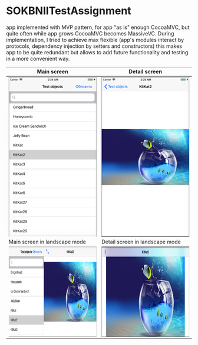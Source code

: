 # SOKBNIITestAssignment
app implemented with MVP pattern, for app "as is" enough CocoaMVC, but quite often while app grows CocoaMVC becomes MassiveVC. During implementation, I tried to achieve max flexible (app's modules interact by protocols, dependency injection by setters and constructors) this makes app to be quite redundant but allows to add future functionality and testing in a more convenient way.

| Main screen  | Detail screen |
| ------------- | ------------- |
| <a href="url"><img src="AdditionalFiles/main_screen.png" align="left" height="432" width="244" ></a>  | <a href="url"><img src="AdditionalFiles/detail_screen_portrait.png" align="left" height="432" width="244" ></a>  |
|Main screen in landscape mode | Detail screen in landscape mode|
| <a href="url"><img src="AdditionalFiles/main_screen_landscape.png" align="left" height="244" width="432" ></a>  | <a href="url"><img src="AdditionalFiles/detail_screen_landscape.png" align="left" height="244" width="432" ></a> |




